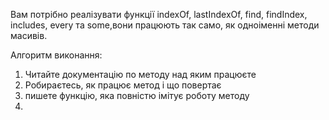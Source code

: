 Вам потрібно реалізувати функції indexOf, lastIndexOf, find, findIndex, includes, every та some,вони працюють так само, як одноіменні методи масивів.

Алгоритм виконання:

1. Читайте документацію по методу над яким працюєте
2. Робираєтесь, як працює метод і що повертає
3. пишете функцію, яка повністю імітує роботу методу
4. 